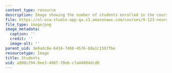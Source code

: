 ```yaml
---
content_type: resource
description: Image showing the number of students enrolled in the course.
file: https://ol-ocw-studio-app-qa.s3.amazonaws.com/courses/9-123-neurotechnology-in-action-fall-2014/a908c7949ee3488f70e6c7a44804dcd0_9-123_stat-students.png
file_type: image/png
image_metadata:
  caption: ''
  credit: ''
  image-alt: ''
parent_uid: 3e0adc8e-6434-7468-4576-b8a1c1597fbe
resourcetype: Image
title: Students
uid: a908c794-9ee3-488f-70e6-c7a44804dcd0
---
```

